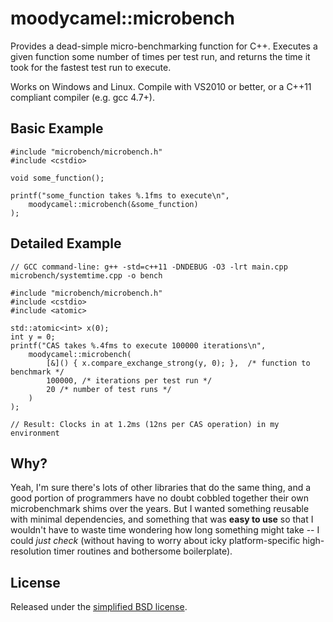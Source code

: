 # moodycamel::microbench

Provides a dead-simple micro-benchmarking function for C++. Executes a given function
some number of times per test run, and returns the time it took for the fastest test run to execute.

Works on Windows and Linux. Compile with VS2010 or better, or a C++11 compliant compiler (e.g. gcc 4.7+).

## Basic Example

    #include "microbench/microbench.h"
    #include <cstdio>

    void some_function();

    printf("some_function takes %.1fms to execute\n",
        moodycamel::microbench(&some_function)
    );

## Detailed Example

    // GCC command-line: g++ -std=c++11 -DNDEBUG -O3 -lrt main.cpp microbench/systemtime.cpp -o bench

    #include "microbench/microbench.h"
    #include <cstdio>
    #include <atomic>

    std::atomic<int> x(0);
    int y = 0;
    printf("CAS takes %.4fms to execute 100000 iterations\n",
        moodycamel::microbench(
            [&]() { x.compare_exchange_strong(y, 0); },  /* function to benchmark */
            100000, /* iterations per test run */
            20 /* number of test runs */
        )
    );

    // Result: Clocks in at 1.2ms (12ns per CAS operation) in my environment

## Why?

Yeah, I'm sure there's lots of other libraries that do the same thing, and a good portion of programmers
have no doubt cobbled together their own microbenchmark shims over the years. But I wanted something
reusable with minimal dependencies, and something that was **easy to use** so that I wouldn't have to waste
time wondering how long something might take -- I could *just check* (without having to worry about
icky platform-specific high-resolution timer routines and bothersome boilerplate).

## License

Released under the [simplified BSD license](https://github.com/cameron314/microbench/blob/master/LICENSE.md).

